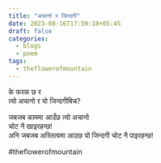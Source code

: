 ```yaml
---
title: "अचानो र जिन्दगी"
date: 2023-08-16T17:59:18+05:45
draft: false
categories:
  - blogs
  - poem
tags:
  - theflowerofmountain
---
```


के फरक छ र  
त्यो अचानो र यो जिन्दगीबिच?  <!--more-->

जबजब काममा आउँछ त्यो अचानो  
चोट नै खाइरहन्छ!  
अनि जबजब अस्तित्वमा आउछ यो जिन्दगी चोट नै पाइरहन्छ!  

#theflowerofmountain